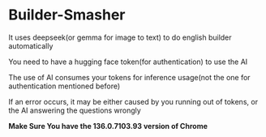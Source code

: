 # Builder-Smasher
It uses deepseek(or gemma for image to text) to do english builder automatically

You need to have a hugging face token(for authentication) to use the AI

The use of AI consumes your tokens for inference usage(not the one for authentication mentioned before)

If an error occurs, it may be either caused by you running out of tokens, or the AI answering the questions wrongly

**Make Sure You have the 136.0.7103.93 version of Chrome**

